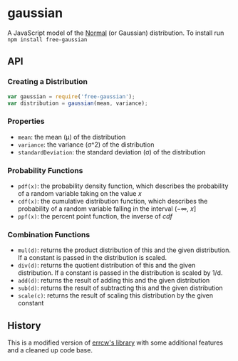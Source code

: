 # gaussian

A JavaScript model of the [Normal](http://en.wikipedia.org/wiki/Normal_distribution)
(or Gaussian) distribution. To install run `npm install free-gaussian`

## API

### Creating a Distribution
```javascript
var gaussian = require('free-gaussian');
var distribution = gaussian(mean, variance);
```

### Properties
- `mean`: the mean (μ) of the distribution
- `variance`: the variance (σ^2) of the distribution
- `standardDeviation`: the standard deviation (σ) of the distribution

### Probability Functions
- `pdf(x)`: the probability density function, which describes the probability
  of a random variable taking on the value _x_
- `cdf(x)`: the cumulative distribution function, which describes the
  probability of a random variable falling in the interval (−∞, _x_]
- `ppf(x)`: the percent point function, the inverse of _cdf_

### Combination Functions
- `mul(d)`: returns the product distribution of this and the given distribution. If a constant is passed in the distribution is scaled.
- `div(d)`: returns the quotient distribution of this and the given distribution. If a constant is passed in the distribution is scaled by 1/d.
- `add(d)`: returns the result of adding this and the given distribution
- `sub(d)`: returns the result of subtracting this and the given distribution
- `scale(c)`: returns the result of scaling this distribution by the given constant

## History
This is a modified version of [errcw's library](https://github.com/errcw/gaussian)
with some additional features and a cleaned up code base.